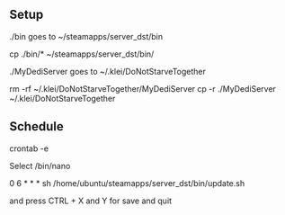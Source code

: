 ## Setup
./bin goes to ~/steamapps/server_dst/bin

cp ./bin/* ~/steamapps/server_dst/bin/

./MyDediServer goes to ~/.klei/DoNotStarveTogether

rm -rf ~/.klei/DoNotStarveTogether/MyDediServer
cp -r ./MyDediServer ~/.klei/DoNotStarveTogether

## Schedule
crontab -e

Select /bin/nano

0 6 * * * sh /home/ubuntu/steamapps/server_dst/bin/update.sh

and press CTRL + X and Y for save and quit 
